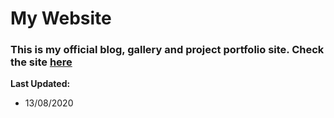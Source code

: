# My Website

### This is my official blog, gallery and project portfolio site. Check the site [here](https://asifhaider.github.io/home/)

**Last Updated:**
- 13/08/2020
